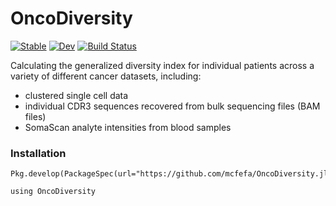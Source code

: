 # OncoDiversity

[![Stable](https://img.shields.io/badge/docs-stable-blue.svg)](https://mcfefa.github.io/OncoDiversity.jl/stable)
[![Dev](https://img.shields.io/badge/docs-dev-blue.svg)](https://mcfefa.github.io/OncoDiversity.jl/dev)
[![Build Status](https://github.com/mcfefa/OncoDiversity.jl/workflows/CI/badge.svg)](https://github.com/mcfefa/OncoDiversity.jl/actions)

Calculating the generalized diversity index for individual patients across a variety of different cancer datasets, including:

- clustered single cell data
- individual CDR3 sequences recovered from bulk sequencing files (BAM files)
- SomaScan analyte intensities from blood samples 


### Installation
``` 
Pkg.develop(PackageSpec(url="https://github.com/mcfefa/OncoDiversity.jl"))

using OncoDiversity

```

